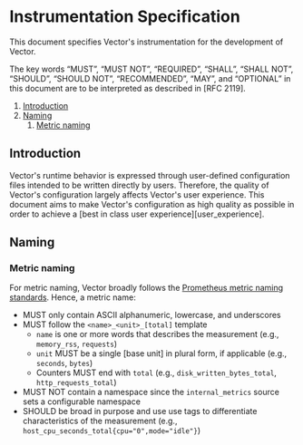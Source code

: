 # Instrumentation Specification

This document specifies Vector's instrumentation for the development of Vector.

The key words “MUST”, “MUST NOT”, “REQUIRED”, “SHALL”, “SHALL NOT”, “SHOULD”,
“SHOULD NOT”, “RECOMMENDED”, “MAY”, and “OPTIONAL” in this document are to be
interpreted as described in [RFC 2119].

<!-- MarkdownTOC autolink="true" style="ordered" indent="   " -->

1. [Introduction](#introduction)
1. [Naming](#naming)
   1. [Metric naming](#metric-naming)

<!-- /MarkdownTOC -->

## Introduction

Vector's runtime behavior is expressed through user-defined configuration files
intended to be written directly by users. Therefore, the quality of Vector's
configuration largely affects Vector's user experience. This document aims to
make Vector's configuration as high quality as possible in order to achieve a
[best in class user experience][user_experience].

## Naming

### Metric naming

For metric naming, Vector broadly follows the
[Prometheus metric naming standards]. Hence, a metric name:

* MUST only contain ASCII alphanumeric, lowercase, and underscores
* MUST follow the `<name>_<unit>_[total]` template
  * `name` is one or more words that describes the measurement (e.g., `memory_rss`, `requests`)
  * `unit` MUST be a single [base unit] in plural form, if applicable (e.g., `seconds`, `bytes`)
  * Counters MUST end with `total` (e.g., `disk_written_bytes_total`, `http_requests_total`)
* MUST NOT contain a namespace since the `internal_metrics` source sets a configurable namespace
* SHOULD be broad in purpose and use use tags to differentiate characteristics of the measurement (e.g., `host_cpu_seconds_total{cpu="0",mode="idle"}`)

[Prometheus metric naming standards]: https://prometheus.io/docs/practices/naming/
[single base unit]: https://en.wikipedia.org/wiki/SI_base_unit
